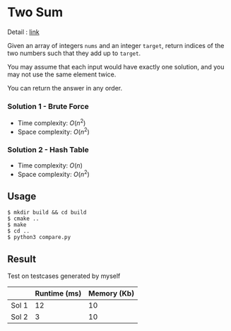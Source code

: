 # Two Sum
Detail : [link](https://leetcode.com/problems/two-sum/)

Given an array of integers `nums` and an integer `target`, return indices of the two numbers such that they add up to `target`.

You may assume that each input would have exactly one solution, and you may not use the same element twice.

You can return the answer in any order.

### Solution 1 - Brute Force
* Time complexity: $O(n^2)$
* Space complexity: $O(n^2)$

### Solution 2 - Hash Table
* Time complexity: $O(n)$
* Space complexity: $O(n^2)$

## Usage
```shell
$ mkdir build && cd build
$ cmake ..
$ make
$ cd ..
$ python3 compare.py
```

## Result
Test on testcases generated by myself

|       | Runtime (ms) | Memory (Kb) |
|-------|--------------|-------------|
| Sol 1 | 12           | 10          |
| Sol 2 | 3            | 10          |